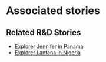 # Associated stories

<!-- !!DO NOT REMOVE!! start autogenerated hyperlinks -->
## Related R&D Stories
- [Explorer Jennifer in Panama](/RnD-Archive/stories/?doc=R_Explorers_PAN)
- [Explorer Lantana in Nigeria](/RnD-Archive/stories/?doc=R_Explorers_NGN)
<!-- !!DO NOT REMOVE!! end autogenerated hyperlinks -->